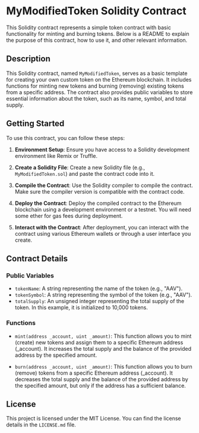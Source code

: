 # MyModifiedToken Solidity Contract

This Solidity contract represents a simple token contract with basic functionality for minting and burning tokens. Below is a README to explain the purpose of this contract, how to use it, and other relevant information.

## Description

This Solidity contract, named `MyModifiedToken`, serves as a basic template for creating your own custom token on the Ethereum blockchain. It includes functions for minting new tokens and burning (removing) existing tokens from a specific address. The contract also provides public variables to store essential information about the token, such as its name, symbol, and total supply.

## Getting Started

To use this contract, you can follow these steps:

1. **Environment Setup**: Ensure you have access to a Solidity development environment like Remix or Truffle.

2. **Create a Solidity File**: Create a new Solidity file (e.g., `MyModifiedToken.sol`) and paste the contract code into it.

3. **Compile the Contract**: Use the Solidity compiler to compile the contract. Make sure the compiler version is compatible with the contract code.

4. **Deploy the Contract**: Deploy the compiled contract to the Ethereum blockchain using a development environment or a testnet. You will need some ether for gas fees during deployment.

5. **Interact with the Contract**: After deployment, you can interact with the contract using various Ethereum wallets or through a user interface you create.

## Contract Details

### Public Variables

- `tokenName`: A string representing the name of the token (e.g., "AAV").
- `tokenSymbol`: A string representing the symbol of the token (e.g., "AAV").
- `totalSupply`: An unsigned integer representing the total supply of the token. In this example, it is initialized to 10,000 tokens.

### Functions

- `mint(address _account, uint _amount)`: This function allows you to mint (create) new tokens and assign them to a specific Ethereum address (_account). It increases the total supply and the balance of the provided address by the specified amount.

- `burn(address _account, uint _amount)`: This function allows you to burn (remove) tokens from a specific Ethereum address (_account). It decreases the total supply and the balance of the provided address by the specified amount, but only if the address has a sufficient balance.

## License

This project is licensed under the MIT License. You can find the license details in the `LICENSE.md` file.

